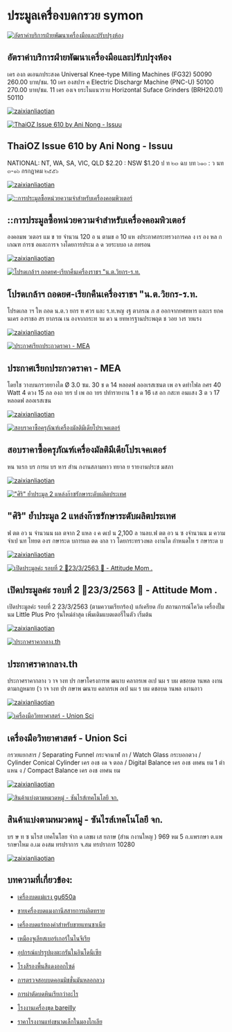 # ประมูลเครื่องบดกรวย symon
<a href="https://mnn.zoosnet.net/LR/Chatpre.aspx?id=MNN94995150&p=https://topgrinding.com/" target="_blank">![อัตราค่าบริการฝ่ายพัฒนาเครื่องมือและปรับปรุงห้อง ](https://github.com/technlg/images/blob/main/21.jpg)</a>
## อัตราค่าบริการฝ่ายพัฒนาเครื่องมือและปรับปรุงห้อง 
เคร องก ดเอนกประสงค Universal Knee-type Milling Machines (FG32) 50090 260.00 บาท/ชม. 10 เคร องสปาร ค Electric Dischargr Machine (PNC-U) 50100 270.00 บาท/ชม. 11 เคร องเจ ยระไนแนวราบ Horizontal Suface Grinders (BRH20.01) 50110
<a href="https://mnn.zoosnet.net/LR/Chatpre.aspx?id=MNN94995150&p=https://topgrinding.com/" target="_blank"><img src="https://github.com/technlg/images/raw/main/chat11.jpg" alt="zaixianliaotian"/></a><a href="//whatsapp.shibangsoft.com/WhatsApp.php" ><img src="https://github.com/technlg/images/raw/main/chat11.png" alt=""></a>
<a href="https://mnn.zoosnet.net/LR/Chatpre.aspx?id=MNN94995150&p=https://topgrinding.com/" target="_blank">![ThaiOZ Issue 610 by Ani Nong - Issuu](https://github.com/technlg/images/blob/main/14.jpg)</a>
## ThaiOZ Issue 610 by Ani Nong - Issuu
 NATIONAL: NT, WA, SA, VIC, QLD $2.20 : NSW $1.20 ป ท ๒๓ ฉบ บท ๖๑๐ : ว นท ๓-๑๖ กรกฎาคม ๒๕๕๖ 
<a href="https://mnn.zoosnet.net/LR/Chatpre.aspx?id=MNN94995150&p=https://topgrinding.com/" target="_blank"><img src="https://github.com/technlg/images/raw/main/chat11.jpg" alt="zaixianliaotian"/></a><a href="//whatsapp.shibangsoft.com/WhatsApp.php" ><img src="https://github.com/technlg/images/raw/main/chat11.png" alt=""></a>
<a href="https://mnn.zoosnet.net/LR/Chatpre.aspx?id=MNN94995150&p=https://topgrinding.com/" target="_blank">![::การประมูลซื้อหน่วยความจำสำหรับเครื่องคอมพิวเตอร์ ](https://github.com/technlg/images/blob/main/17.jpg)</a>
## ::การประมูลซื้อหน่วยความจำสำหรับเครื่องคอมพิวเตอร์ 
องคอมพ วเตอร แม ข าย จำนวน 120 อ น ตามข อ 10 แห งประกาศกระทรวงการคล ง เร อง หล กเกณฑ การซ อและการจ างโดยการประม ล ด วยระบบอ เล กทรอน 
<a href="https://mnn.zoosnet.net/LR/Chatpre.aspx?id=MNN94995150&p=https://topgrinding.com/" target="_blank"><img src="https://github.com/technlg/images/raw/main/chat11.jpg" alt="zaixianliaotian"/></a><a href="//whatsapp.shibangsoft.com/WhatsApp.php" ><img src="https://github.com/technlg/images/raw/main/chat11.png" alt=""></a>
<a href="https://mnn.zoosnet.net/LR/Chatpre.aspx?id=MNN94995150&p=https://topgrinding.com/" target="_blank">![โปรดเกล้าฯ ถอดยศ-เรียกคืนเครื่องราชฯ "น.ต.วิยกร-ร.ท. ](https://github.com/technlg/images/blob/main/54.jpg)</a>
## โปรดเกล้าฯ ถอดยศ-เรียกคืนเครื่องราชฯ "น.ต.วิยกร-ร.ท. 
โปรดเกล าฯ ให ถอด น.ต.ว ยกร ท ศวร และ ร.ท.หญ งฐ ตาภรณ ภ ส ออกจากยศทหาร และเร ยกค นเคร องราชอ สร ยาภรณ เน องจากกระท าผ ดว น ยทหารฐานประพฤต ช วอย างร ายแรง
<a href="https://mnn.zoosnet.net/LR/Chatpre.aspx?id=MNN94995150&p=https://topgrinding.com/" target="_blank"><img src="https://github.com/technlg/images/raw/main/chat11.jpg" alt="zaixianliaotian"/></a><a href="//whatsapp.shibangsoft.com/WhatsApp.php" ><img src="https://github.com/technlg/images/raw/main/chat11.png" alt=""></a>
<a href="https://mnn.zoosnet.net/LR/Chatpre.aspx?id=MNN94995150&p=https://topgrinding.com/" target="_blank">![ประกาศเรียกประกวดราคา - MEA](https://github.com/technlg/images/blob/main/63.jpg)</a>
## ประกาศเรียกประกวดราคา - MEA
โดยใช วางบนกรวยยางได Ø 3.0 ซม. 30 ช ด 14 หลอดฟ ลออเรสเซนต เพ อจ ดทำไฟล กศร 40 Watt 4 ดวง 15 กล องถ ายร ป เพ อถ ายร ปทำรายงาน 1 ช ด 16 เส อก กสะท อนแสง 3 ต ว 17 หลอดฟ ลออเรสเซน 
<a href="https://mnn.zoosnet.net/LR/Chatpre.aspx?id=MNN94995150&p=https://topgrinding.com/" target="_blank"><img src="https://github.com/technlg/images/raw/main/chat11.jpg" alt="zaixianliaotian"/></a><a href="//whatsapp.shibangsoft.com/WhatsApp.php" ><img src="https://github.com/technlg/images/raw/main/chat11.png" alt=""></a>
<a href="https://mnn.zoosnet.net/LR/Chatpre.aspx?id=MNN94995150&p=https://topgrinding.com/" target="_blank">![สอบราคาซื้อครุภัณฑ์เครื่องมัลติมีเดียโปรเจคเตอร์ ](https://github.com/technlg/images/blob/main/19.jpg)</a>
## สอบราคาซื้อครุภัณฑ์เครื่องมัลติมีเดียโปรเจคเตอร์ 
หน าแรก บร การผ บร หาร สำน กงานสภามหาว ทยาล ย รายงานประช มสภา 
<a href="https://mnn.zoosnet.net/LR/Chatpre.aspx?id=MNN94995150&p=https://topgrinding.com/" target="_blank"><img src="https://github.com/technlg/images/raw/main/chat11.jpg" alt="zaixianliaotian"/></a><a href="//whatsapp.shibangsoft.com/WhatsApp.php" ><img src="https://github.com/technlg/images/raw/main/chat11.png" alt=""></a>
<a href="https://mnn.zoosnet.net/LR/Chatpre.aspx?id=MNN94995150&p=https://topgrinding.com/" target="_blank">!["ศิริ" ย้ำประมูล 2 แหล่งก๊าซรักษาระดับผลิตประเทศ](https://github.com/technlg/images/blob/main/13.jpg)</a>
## "ศิริ" ย้ำประมูล 2 แหล่งก๊าซรักษาระดับผลิตประเทศ
ฟ ตต อว น จำนวนน ผล ตจาก 2 แหล ง ค ดเป น 2,100 ล านลบ.ฟ ตต อว น ซ งจำนวนน ม ความจำเป นท ไทยต องร กษาระด บการผล ตด งกล าว โดยกระทรวงพล งงานได กำหนดให ร กษาระด บ 
<a href="https://mnn.zoosnet.net/LR/Chatpre.aspx?id=MNN94995150&p=https://topgrinding.com/" target="_blank"><img src="https://github.com/technlg/images/raw/main/chat11.jpg" alt="zaixianliaotian"/></a><a href="//whatsapp.shibangsoft.com/WhatsApp.php" ><img src="https://github.com/technlg/images/raw/main/chat11.png" alt=""></a>
<a href="https://mnn.zoosnet.net/LR/Chatpre.aspx?id=MNN94995150&p=https://topgrinding.com/" target="_blank">![เปิดประมูลค่ะ รอบที่ 2 📍23/3/2563 📍 - Attitude Mom .](https://github.com/technlg/images/blob/main/57.jpg)</a>
## เปิดประมูลค่ะ รอบที่ 2 📍23/3/2563 📍 - Attitude Mom .
เปิดประมูลค่ะ รอบที่ 2 23/3/2563 (ตามความเรียกร้อง) แก้เครียด กับ สถานการณ์โควิด เครื่องปั๊มนม Little Plus Pro รุ่นใหม่ล่าสุด เพิ่มเติมแบตเตอรี่ในตัว เริ่มต้น 
<a href="https://mnn.zoosnet.net/LR/Chatpre.aspx?id=MNN94995150&p=https://topgrinding.com/" target="_blank"><img src="https://github.com/technlg/images/raw/main/chat11.jpg" alt="zaixianliaotian"/></a><a href="//whatsapp.shibangsoft.com/WhatsApp.php" ><img src="https://github.com/technlg/images/raw/main/chat11.png" alt=""></a>
<a href="https://mnn.zoosnet.net/LR/Chatpre.aspx?id=MNN94995150&p=https://topgrinding.com/" target="_blank">![ประกาศราคากลาง.th](https://github.com/technlg/images/blob/main/27.jpg)</a>
## ประกาศราคากลาง.th
ประกาศราคากลาง ว าจ างท ปร กษาโครงการพ ฒนาบ คลากรเพ อเป นผ ร บผ ดชอบด านพล งงานตามกฎหมาย (ว าจ างท ปร กษาพ ฒนาบ คลากรเพ อเป นผ ร บผ ดชอบด านพล งงานอาว 
<a href="https://mnn.zoosnet.net/LR/Chatpre.aspx?id=MNN94995150&p=https://topgrinding.com/" target="_blank"><img src="https://github.com/technlg/images/raw/main/chat11.jpg" alt="zaixianliaotian"/></a><a href="//whatsapp.shibangsoft.com/WhatsApp.php" ><img src="https://github.com/technlg/images/raw/main/chat11.png" alt=""></a>
<a href="https://mnn.zoosnet.net/LR/Chatpre.aspx?id=MNN94995150&p=https://topgrinding.com/" target="_blank">![เครื่องมือวิทยาศาสตร์ - Union Sci](https://github.com/technlg/images/blob/main/38.jpg)</a>
## เครื่องมือวิทยาศาสตร์ - Union Sci
กรวยแยกสาร / Separating Funnel กระจกนาฬ กา / Watch Glass กระบอกตวง / Cylinder Conical Cylinder  เคร องช งด จ ตอล / Digital Balance เคร องช งทศน ยม 1 ตำแหน ง / Compact Balance เคร องช งทศน ยม 
<a href="https://mnn.zoosnet.net/LR/Chatpre.aspx?id=MNN94995150&p=https://topgrinding.com/" target="_blank"><img src="https://github.com/technlg/images/raw/main/chat11.jpg" alt="zaixianliaotian"/></a><a href="//whatsapp.shibangsoft.com/WhatsApp.php" ><img src="https://github.com/technlg/images/raw/main/chat11.png" alt=""></a>
<a href="https://mnn.zoosnet.net/LR/Chatpre.aspx?id=MNN94995150&p=https://topgrinding.com/" target="_blank">![สินค้าแบ่งตามหมวดหมู่ - ซันไรส์เทคโนโลยี จก.](https://github.com/technlg/images/blob/main/31.jpg)</a>
## สินค้าแบ่งตามหมวดหมู่ - ซันไรส์เทคโนโลยี จก.
บร ษ ท ซ นไรส เทคโนโลย จำก ด เลขผ เส ยภาษ (สำน กงานใหญ ) 969 หม 5 ถ.แพรกษา ต.แพรกษาใหม อ.เม องสม ทรปราการ จ.สม ทรปราการ 10280
<a href="https://mnn.zoosnet.net/LR/Chatpre.aspx?id=MNN94995150&p=https://topgrinding.com/" target="_blank"><img src="https://github.com/technlg/images/raw/main/chat11.jpg" alt="zaixianliaotian"/></a><a href="//whatsapp.shibangsoft.com/WhatsApp.php" ><img src="https://github.com/technlg/images/raw/main/chat11.png" alt=""></a>
## บทความที่เกี่ยวข้อง:
* [เครื่องบดแม่แรง gu650a](%E0%B9%80%E0%B8%84%E0%B8%A3%E0%B8%B7%E0%B9%88%E0%B8%AD%E0%B8%87%E0%B8%9A%E0%B8%94%E0%B9%81%E0%B8%A1%E0%B9%88%E0%B9%81%E0%B8%A3%E0%B8%87%20gu650a.md)
* [ขายเครื่องบดแมงกานีสสายการผลิตทราย](%E0%B8%82%E0%B8%B2%E0%B8%A2%E0%B9%80%E0%B8%84%E0%B8%A3%E0%B8%B7%E0%B9%88%E0%B8%AD%E0%B8%87%E0%B8%9A%E0%B8%94%E0%B9%81%E0%B8%A1%E0%B8%87%E0%B8%81%E0%B8%B2%E0%B8%99%E0%B8%B5%E0%B8%AA%E0%B8%AA%E0%B8%B2%E0%B8%A2%E0%B8%81%E0%B8%B2%E0%B8%A3%E0%B8%9C%E0%B8%A5%E0%B8%B4%E0%B8%95%E0%B8%97%E0%B8%A3%E0%B8%B2%E0%B8%A2.md)
* [เครื่องบดแร่ทองคำสำหรับขายแทนซาเนีย](%E0%B9%80%E0%B8%84%E0%B8%A3%E0%B8%B7%E0%B9%88%E0%B8%AD%E0%B8%87%E0%B8%9A%E0%B8%94%E0%B9%81%E0%B8%A3%E0%B9%88%E0%B8%97%E0%B8%AD%E0%B8%87%E0%B8%84%E0%B8%B3%E0%B8%AA%E0%B8%B3%E0%B8%AB%E0%B8%A3%E0%B8%B1%E0%B8%9A%E0%B8%82%E0%B8%B2%E0%B8%A2%E0%B9%81%E0%B8%97%E0%B8%99%E0%B8%8B%E0%B8%B2%E0%B9%80%E0%B8%99%E0%B8%B5%E0%B8%A2.md)
* [เหมืองจูเลียสเบอร์เกอร์ในไนจีเรีย](%E0%B9%80%E0%B8%AB%E0%B8%A1%E0%B8%B7%E0%B8%AD%E0%B8%87%E0%B8%88%E0%B8%B9%E0%B9%80%E0%B8%A5%E0%B8%B5%E0%B8%A2%E0%B8%AA%E0%B9%80%E0%B8%9A%E0%B8%AD%E0%B8%A3%E0%B9%8C%E0%B9%80%E0%B8%81%E0%B8%AD%E0%B8%A3%E0%B9%8C%E0%B9%83%E0%B8%99%E0%B9%84%E0%B8%99%E0%B8%88%E0%B8%B5%E0%B9%80%E0%B8%A3%E0%B8%B5%E0%B8%A2.md)
* [อุปกรณ์แปรรูปผงตะกรันในอินโดนีเซีย](%E0%B8%AD%E0%B8%B8%E0%B8%9B%E0%B8%81%E0%B8%A3%E0%B8%93%E0%B9%8C%E0%B9%81%E0%B8%9B%E0%B8%A3%E0%B8%A3%E0%B8%B9%E0%B8%9B%E0%B8%9C%E0%B8%87%E0%B8%95%E0%B8%B0%E0%B8%81%E0%B8%A3%E0%B8%B1%E0%B8%99%E0%B9%83%E0%B8%99%E0%B8%AD%E0%B8%B4%E0%B8%99%E0%B9%82%E0%B8%94%E0%B8%99%E0%B8%B5%E0%B9%80%E0%B8%8B%E0%B8%B5%E0%B8%A2.md)
* [โรงสีรองพื้นสีแดงออกไซด์](%E0%B9%82%E0%B8%A3%E0%B8%87%E0%B8%AA%E0%B8%B5%E0%B8%A3%E0%B8%AD%E0%B8%87%E0%B8%9E%E0%B8%B7%E0%B9%89%E0%B8%99%E0%B8%AA%E0%B8%B5%E0%B9%81%E0%B8%94%E0%B8%87%E0%B8%AD%E0%B8%AD%E0%B8%81%E0%B9%84%E0%B8%8B%E0%B8%94%E0%B9%8C.md)
* [การตรวจสอบบดคอมมิชชั่นมันหลอกลวง](%E0%B8%81%E0%B8%B2%E0%B8%A3%E0%B8%95%E0%B8%A3%E0%B8%A7%E0%B8%88%E0%B8%AA%E0%B8%AD%E0%B8%9A%E0%B8%9A%E0%B8%94%E0%B8%84%E0%B8%AD%E0%B8%A1%E0%B8%A1%E0%B8%B4%E0%B8%8A%E0%B8%8A%E0%B8%B1%E0%B9%88%E0%B8%99%E0%B8%A1%E0%B8%B1%E0%B8%99%E0%B8%AB%E0%B8%A5%E0%B8%AD%E0%B8%81%E0%B8%A5%E0%B8%A7%E0%B8%87.md)
* [การผ่าตัดบดหินเรียกว่าอะไร](%E0%B8%81%E0%B8%B2%E0%B8%A3%E0%B8%9C%E0%B9%88%E0%B8%B2%E0%B8%95%E0%B8%B1%E0%B8%94%E0%B8%9A%E0%B8%94%E0%B8%AB%E0%B8%B4%E0%B8%99%E0%B9%80%E0%B8%A3%E0%B8%B5%E0%B8%A2%E0%B8%81%E0%B8%A7%E0%B9%88%E0%B8%B2%E0%B8%AD%E0%B8%B0%E0%B9%84%E0%B8%A3.md)
* [โรงงานเครื่องขุด bareilly](%E0%B9%82%E0%B8%A3%E0%B8%87%E0%B8%87%E0%B8%B2%E0%B8%99%E0%B9%80%E0%B8%84%E0%B8%A3%E0%B8%B7%E0%B9%88%E0%B8%AD%E0%B8%87%E0%B8%82%E0%B8%B8%E0%B8%94%20bareilly.md)
* [ราคาโรงงานแท่งขนาดเล็กในมองโกเลีย](%E0%B8%A3%E0%B8%B2%E0%B8%84%E0%B8%B2%E0%B9%82%E0%B8%A3%E0%B8%87%E0%B8%87%E0%B8%B2%E0%B8%99%E0%B9%81%E0%B8%97%E0%B9%88%E0%B8%87%E0%B8%82%E0%B8%99%E0%B8%B2%E0%B8%94%E0%B9%80%E0%B8%A5%E0%B9%87%E0%B8%81%E0%B9%83%E0%B8%99%E0%B8%A1%E0%B8%AD%E0%B8%87%E0%B9%82%E0%B8%81%E0%B9%80%E0%B8%A5%E0%B8%B5%E0%B8%A2.md)
